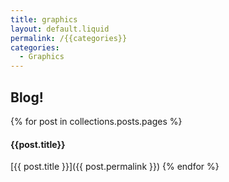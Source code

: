 ```yaml
---
title: graphics
layout: default.liquid
permalink: /{{categories}}
categories: 
  - Graphics
---
```

## Blog!

{% for post in collections.posts.pages %}
#### {{post.title}}

[{{ post.title }}]({{ post.permalink }})
{% endfor %}
